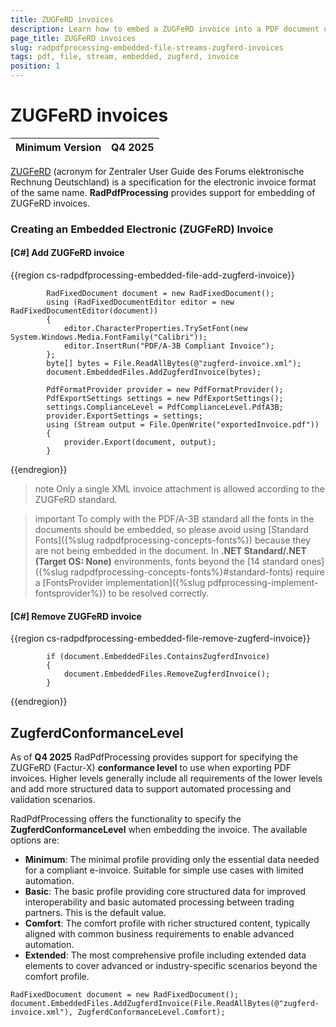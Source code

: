 ```yaml
---
title: ZUGFeRD invoices
description: Learn how to embed a ZUGFeRD invoice into a PDF document utilizing the Telerik PdfProcessing library. 
page_title: ZUGFeRD invoices
slug: radpdfprocessing-embedded-file-streams-zugferd-invoices
tags: pdf, file, stream, embedded, zugferd, invoice
position: 1
---
```


# ZUGFeRD invoices

|Minimum Version|Q4 2025|
|----|----|

[ZUGFeRD](https://de.wikipedia.org/wiki/ZUGFeRD) (acronym for Zentraler User Guide des Forums elektronische Rechnung Deutschland) is a specification for the electronic invoice format of the same name. **RadPdfProcessing** provides support for embedding of ZUGFeRD invoices.

### Creating an Embedded Electronic (ZUGFeRD) Invoice

#### **[C#] Add ZUGFeRD invoice**

{{region cs-radpdfprocessing-embedded-file-add-zugferd-invoice}}

            RadFixedDocument document = new RadFixedDocument();
            using (RadFixedDocumentEditor editor = new RadFixedDocumentEditor(document))
            {
                editor.CharacterProperties.TrySetFont(new System.Windows.Media.FontFamily("Calibri"));
                editor.InsertRun("PDF/A-3B Compliant Invoice");
            };
            byte[] bytes = File.ReadAllBytes(@"zugferd-invoice.xml");
            document.EmbeddedFiles.AddZugferdInvoice(bytes);

            PdfFormatProvider provider = new PdfFormatProvider();
            PdfExportSettings settings = new PdfExportSettings();
            settings.ComplianceLevel = PdfComplianceLevel.PdfA3B;
            provider.ExportSettings = settings; 
            using (Stream output = File.OpenWrite("exportedInvoice.pdf"))
            { 
                provider.Export(document, output);
            }

{{endregion}}

>note Only a single XML invoice attachment is allowed according to the ZUGFeRD standard.

>important To comply with the PDF/A-3B standard all the fonts in the documents should be embedded, so please avoid using [Standard Fonts]({%slug radpdfprocessing-concepts-fonts%}) because they are not being embedded in the document. In **.NET Standard/.NET (Target OS: None)** environments, fonts beyond the [14 standard ones]({%slug radpdfprocessing-concepts-fonts%}#standard-fonts) require a [FontsProvider implementation]({%slug pdfprocessing-implement-fontsprovider%}) to be resolved correctly.

#### **[C#] Remove ZUGFeRD invoice**

{{region cs-radpdfprocessing-embedded-file-remove-zugferd-invoice}}

            if (document.EmbeddedFiles.ContainsZugferdInvoice)
            {
                document.EmbeddedFiles.RemoveZugferdInvoice();
            }

{{endregion}}

## ZugferdConformanceLevel 

As of **Q4 2025** RadPdfProcessing provides support for specifying the ZUGFeRD (Factur-X) **conformance level** to use when exporting PDF invoices. Higher levels generally include all requirements of the lower levels and add more structured data to support automated processing and validation scenarios.

RadPdfProcessing offers the functionality to specify the **ZugferdConformanceLevel** when embedding the invoice. The available options are:

* **Minimum**: The minimal profile providing only the essential data needed for a compliant e-invoice. Suitable for simple use cases with limited automation.
* **Basic**: The basic profile providing core structured data for improved interoperability and basic automated processing between trading partners. This is the default value. 
* **Comfort**: The comfort profile with richer structured content, typically aligned with common business requirements to enable advanced automation.
* **Extended**: The most comprehensive profile including extended data elements to cover advanced or industry-specific scenarios beyond the comfort profile.

````
RadFixedDocument document = new RadFixedDocument();
document.EmbeddedFiles.AddZugferdInvoice(File.ReadAllBytes(@"zugferd-invoice.xml"), ZugferdConformanceLevel.Comfort); 
````

